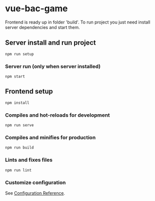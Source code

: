 # vue-bac-game

Frontend is ready up in folder 'build'.
To run project you just need install server dependencies and start them.

## Server install and run project
```
npm run setup
```

### Server run (only when server installed)
```
npm start
```

## Frontend setup
```
npm install
```

### Compiles and hot-reloads for development
```
npm run serve
```

### Compiles and minifies for production
```
npm run build
```

### Lints and fixes files
```
npm run lint
```

### Customize configuration
See [Configuration Reference](https://cli.vuejs.org/config/).
